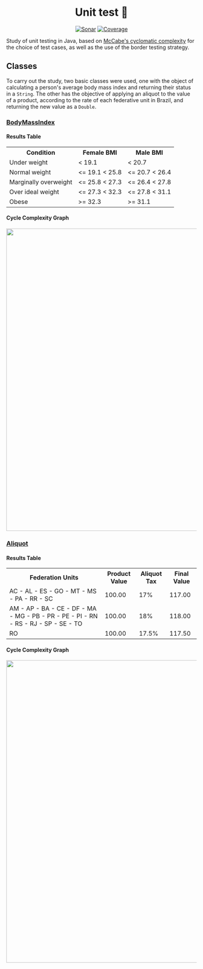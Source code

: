 <h1 align="center">
  Unit test 🧪
</h1>

<p align="center">
<a href="https://sonarcloud.io/summary/new_code?id=fsoupimenta_unit-test"><img src="https://sonarcloud.io/api/project_badges/measure?project=fsoupimenta_unit-test&metric=alert_status" alt="Sonar"></a>
<a href="https://sonarcloud.io/summary/new_code?id=fsoupimenta_unit-test"><img src="https://sonarcloud.io/api/project_badges/measure?project=fsoupimenta_unit-test&metric=coverage" alt="Coverage"></a>
</p>

Study of unit testing in Java, based on [McCabe's cyclomatic complexity](https://www.guru99.com/cyclomatic-complexity.html) for the choice of test cases, as well as the use of the border testing strategy.

## Classes
To carry out the study, two basic classes were used, one with the object of calculating a person's average body mass index and returning their status in a `String`. 
The other has the objective of applying an aliquot to the value of a product, according to the rate of each federative unit in Brazil, and returning the new value as a `Double`.

### [BodyMassIndex](https://github.com/fsoupimenta/unit-test/blob/main/src/main/java/bmi/BodyMassIndex.java)
#### Results Table
<table>
<tbody>
  <tr>
    <th> Condition </th>
    <th> Female BMI </th>
    <th> Male BMI </th>
  </tr>
  <tr>
    <td> Under weight </td>
    <td> < 19.1 </td>
    <td> < 20.7 </td>
  </tr>
  <tr>
    <td> Normal weight </td>
    <td> <= 19.1 < 25.8 </td>
    <td> <= 20.7 < 26.4 </td>
  </tr>
  <tr>
    <td> Marginally overweight </td>
    <td> <= 25.8 < 27.3 </td>
    <td> <= 26.4 < 27.8 </td>
  </tr>
  <tr>
    <td> Over ideal weight </td>
    <td> <= 27.3 < 32.3 </td>
    <td> <= 27.8 < 31.1 </td>
  </tr>
  <tr>
    <td> Obese </td>
    <td>  >= 32.3 </td>
    <td>  >= 31.1 </td>
  </tr>
</tbody>
</table>

#### Cycle Complexity Graph
<h4 align="center">
<image src="/resources/BodyMassIndexCycleComplexityGraph.png" width="800">
</h4> 

### [Aliquot](https://github.com/fsoupimenta/unit-test/blob/main/src/main/java/aliquot/Aliquot.java)
#### Results Table
<table>
<tbody>
  <tr>
    <th> Federation Units </th>
    <th> Product Value </th>
    <th> Aliquot Tax </th>
    <th> Final Value </th>
  </tr>
  <tr>
    <td> AC - AL - ES - GO - MT - MS - PA - RR - SC </td>
    <td> 100.00 </td>
    <td> 17% </td>
    <td> 117.00 </td>
  </tr>
    <td> AM - AP - BA - CE - DF - MA - MG - PB - PR - PE - PI - RN - RS - RJ - SP - SE - TO </td>
    <td> 100.00 </td>
    <td> 18% </td>
    <td> 118.00 </td>
  </tr>
  </tr>
    <td> RO </td>
    <td> 100.00 </td>
    <td> 17.5% </td>
    <td> 117.50 </td>
  </tr>
</tbody>
</table>

#### Cycle Complexity Graph
<h4 align="center">
<image src="/resources/AliquotCycleComplexityGraph.png" width="800">
</h4> 
